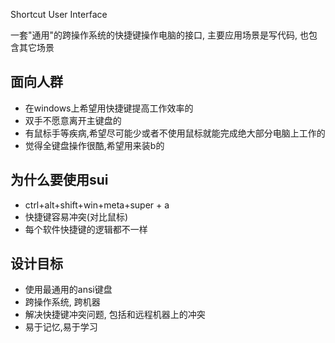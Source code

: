 Shortcut User Interface

一套"通用"的跨操作系统的快捷键操作电脑的接口, 主要应用场景是写代码, 也包含其它场景

## 面向人群
- 在windows上希望用快捷键提高工作效率的
- 双手不愿意离开主键盘的
- 有鼠标手等疾病,希望尽可能少或者不使用鼠标就能完成绝大部分电脑上工作的
- 觉得全键盘操作很酷,希望用来装b的

## 为什么要使用sui

- ctrl+alt+shift+win+meta+super + a
- 快捷键容易冲突(对比鼠标)
- 每个软件快捷键的逻辑都不一样

## 设计目标
- 使用最通用的ansi键盘
- 跨操作系统, 跨机器
- 解决快捷键冲突问题, 包括和远程机器上的冲突
- 易于记忆,易于学习

